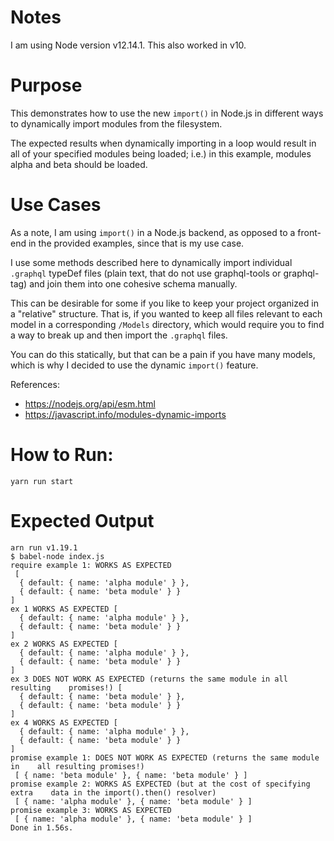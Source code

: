 # Notes
I am using Node version v12.14.1. This also worked in v10.

# Purpose
This demonstrates how to use the new `import()` in Node.js in  different ways to
dynamically import modules from the filesystem.

The expected results when dynamically importing in a loop would result in
all of your specified modules being loaded; i.e.) in this example,
modules alpha and beta should be loaded.

# Use Cases
As a note, I am using `import()` in a Node.js backend, as opposed to a front-end
in the provided examples, since that is my use case.

I use some methods described here to dynamically import individual 
`.graphql` typeDef files (plain text, that do not use graphql-tools or graphql-tag) 
and join them into one cohesive schema manually.

This can be desirable for some if you like to keep your project organized in a 
"relative" structure. That is, if you wanted to keep all files relevant to each
model in a corresponding  `/Models` directory, which would
require you to find a way to break up and then import the `.graphql` files.

You can do this statically, but that can be a pain if you have many models,
which is why I decided to use the dynamic `import()` feature.

References:
- https://nodejs.org/api/esm.html
- https://javascript.info/modules-dynamic-imports

# How to Run:
`yarn run start`

# Expected Output
```
arn run v1.19.1
$ babel-node index.js
require example 1: WORKS AS EXPECTED
 [
  { default: { name: 'alpha module' } },
  { default: { name: 'beta module' } }
]
ex 1 WORKS AS EXPECTED [
  { default: { name: 'alpha module' } },
  { default: { name: 'beta module' } }
]
ex 2 WORKS AS EXPECTED [
  { default: { name: 'alpha module' } },
  { default: { name: 'beta module' } }
]
ex 3 DOES NOT WORK AS EXPECTED (returns the same module in all resulting    promises!) [
  { default: { name: 'beta module' } },
  { default: { name: 'beta module' } }
]
ex 4 WORKS AS EXPECTED [
  { default: { name: 'alpha module' } },
  { default: { name: 'beta module' } }
]
promise example 1: DOES NOT WORK AS EXPECTED (returns the same module in    all resulting promises!)
 [ { name: 'beta module' }, { name: 'beta module' } ]
promise example 2: WORKS AS EXPECTED (but at the cost of specifying extra    data in the import().then() resolver)
 [ { name: 'alpha module' }, { name: 'beta module' } ]
promise example 3: WORKS AS EXPECTED
 [ { name: 'alpha module' }, { name: 'beta module' } ]
Done in 1.56s.
```